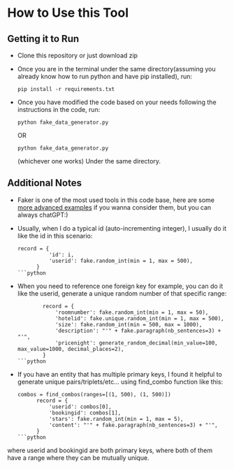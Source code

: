 # How to Use this Tool

## Getting it to Run
- Clone this repository or just download zip

- Once you are in the terminal under the same directory(assuming you already know how to run python and have pip installed), run:

  ```pip install -r requirements.txt```

- Once you have modified the code based on your needs following the instructions in the code, run: 

  ```python fake_data_generator.py```

  OR

  ```python fake_data_generator.py```

  (whichever one works) Under the same directory.

## Additional Notes
- Faker is one of the most used tools in this code base, here are some [more advanced examples](https://faker.readthedocs.io/en/master/fakerclass.html#examples) if you wanna consider them, but you can always chatGPT:)
- Usually, when I do a typical id (auto-incrementing integer), I usually do it like the id in this scenario:

  ```
  record = {
            'id': i,
            'userid': fake.random_int(min = 1, max = 500),
        }
  ```python

- When you need to reference one foreign key for example, you can do it like the userid, generate a unique random number of that specific range:

  ```
          record = {
              'roomnumber': fake.random_int(min = 1, max = 50),
              'hotelid': fake.unique.random_int(min = 1, max = 500),
              'size': fake.random_int(min = 500, max = 1000),
              'description': "'" + fake.paragraph(nb_sentences=3) + "'",
              'pricenight': generate_random_decimal(min_value=100, max_value=1000, decimal_places=2),
          }
  ```python

- If you have an entity that has multiple primary keys, I found it helpful to generate unique pairs/triplets/etc... using find_combo function like this: 

  ```
  combos = find_combos(ranges=[(1, 500), (1, 500)])
        record = {
            'userid': combos[0],
            'bookingid': combos[1],
            'stars': fake.random_int(min = 1, max = 5),
            'content': "'" + fake.paragraph(nb_sentences=3) + "'",
        }
  ```python

where userid and bookingid are both primary keys, where both of them have a range where they can be mutually unique.

